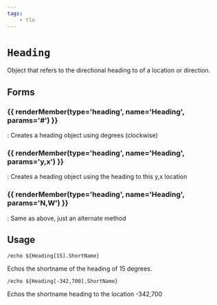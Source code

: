 ```yaml
---
tags:
    - tlo
---
```

# `Heading`

Object that refers to the directional heading to of a location or direction.

## Forms

### {{ renderMember(type='heading', name='Heading', params='#') }}

:   Creates a heading object using degrees (clockwise)

### {{ renderMember(type='heading', name='Heading', params='y,x') }}

:   Creates a heading object using the heading to this y,x location

### {{ renderMember(type='heading', name='Heading', params='N,W') }}

:   Same as above, just an alternate method


## Usage

```
/echo ${Heading[15].ShortName}
```

Echos the shortname of the heading of 15 degrees.

```
/echo ${Heading[-342,700].ShortName}
```

Echos the shortname heading to the location -342,700


[heading]: ../data-types/datatype-heading.md